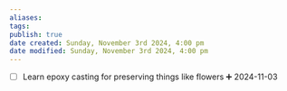 ```yaml
---
aliases: 
tags: 
publish: true
date created: Sunday, November 3rd 2024, 4:00 pm
date modified: Sunday, November 3rd 2024, 4:00 pm
---
```


- [ ] Learn epoxy casting for preserving things like flowers ➕ 2024-11-03